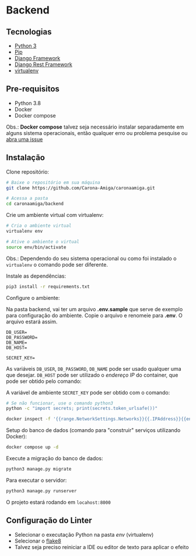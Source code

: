 # Backend

## Tecnologias
 + [Python 3](https://www.python.org)
 + [Pip](https://pip.pypa.io/en/stable/)
 + [Django Framework](https://www.djangoproject.com/)
 + [Django Rest Framework](https://www.django-rest-framework.org/)
 + [virtualenv](https://virtualenv.pypa.io/en/latest/)

## Pre-requisitos
 + Python 3.8
 + Docker
 + Docker compose

Obs.: **Docker compose** talvez seja necessário instalar separadamente em alguns sistema operacionais, então qualquer erro ou problema pesquise ou [abra uma issue](https://github.com/Carona-Amiga/caronaamiga/issues/new)

## Instalação
Clone repositório:
```bash
# Baixe o repositório em sua máquina
git clone https://github.com/Carona-Amiga/caronaamiga.git

# Acessa a pasta
cd caronaamiga/backend
```  

Crie um ambiente virtual com virtualenv:
```bash
# Cria o ambiente virtual
virtualenv env

# Ative o ambiente o virtual
source env/bin/activate
```
Obs.: Dependendo do seu sistema operacional ou como foi instalado o ```virtualenv``` o comando pode ser diferente.

Instale as dependências:
```bash
pip3 install -r requirements.txt
```

Configure o ambiente:

Na pasta backend, vai ter um arquivo **.env.sample** que serve de exemplo para configuração do ambiente. Copie o arquivo e renomeie para **.env**. O arquivo estará assim.

```
DB_USER=
DB_PASSWORD=
DB_NAME=
DB_HOST=

SECRET_KEY=
```

As variáveis `DB_USER`, `DB_PASSWORD`, `DB_NAME` pode ser usado qualquer uma que desejar. `DB_HOST` pode ser utilizado o *endereço IP* do container, que pode ser obtido pelo comando:

A variável de ambiente `SECRET_KEY` pode ser obtido com o comando:

```bash
# Se não funcionar, use o comando python3
python -c "import secrets; print(secrets.token_urlsafe())"
```

```bash
docker inspect -f '{{range.NetworkSettings.Networks}}{{.IPAddress}}{{end}}' caronaamiga_db
```

Setup do banco de dados (comando para "construir" serviços utilizando Docker):
```bash
docker compose up -d
```

Execute a migração do banco de dados:
```bash
python3 manage.py migrate
```

Para executar o servidor:
```bash
python3 manage.py runserver
```

O projeto estará rodando em `locahost:8000`

## Configuração do Linter

 + Selecionar o executação Python na pasta *env* (virtualenv)
 + Selecionar o [flake8](https://flake8.pycqa.org/en/latest/)
 + Talvez seja preciso reiniciar a IDE ou editor de texto para aplicar o efeito 
